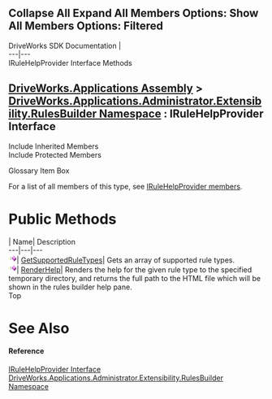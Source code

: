 Collapse All Expand All Members Options: Show All  Members Options: Filtered   
---  
DriveWorks SDK Documentation  |   
---|---  
IRuleHelpProvider Interface Methods   
  
[DriveWorks.Applications Assembly](topic13.md) > [DriveWorks.Applications.Administrator.Extensibility.RulesBuilder Namespace](topic1581.md) : IRuleHelpProvider Interface  
---  
  
Include Inherited Members    
Include Protected Members    


Glossary Item Box

For a list of all members of this type, see [IRuleHelpProvider members](topic1584.md).

# Public Methods

| Name| Description  
---|---|---  
![ Method](dotnetimages/Method.gif)| [GetSupportedRuleTypes](topic1588.md)| Gets an array of supported rule types.   
![ Method](dotnetimages/Method.gif)| [RenderHelp](topic1589.md)| Renders the help for the given rule type to the specified temporary directory, and returns the full path to the HTML file which will be shown in the rules builder help pane.   
Top

# See Also

#### Reference

[IRuleHelpProvider Interface](topic1583.md)   
[DriveWorks.Applications.Administrator.Extensibility.RulesBuilder Namespace](topic1581.md)



